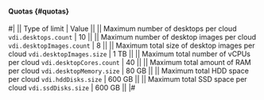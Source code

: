 #### Quotas {#quotas}

#|
|| Type of limit | Value ||
|| Maximum number of desktops per cloud
   `vdi.desktops.count` | 10 ||
|| Maximum number of desktop images per cloud
   `vdi.desktopImages.count` | 8 ||
|| Maximum total size of desktop images per cloud
   `vdi.desktopImages.size` | 1 TB ||
|| Maximum total number of vCPUs per cloud
   `vdi.desktopCores.count` | 40 ||
|| Maximum total amount of RAM per cloud
   `vdi.desktopMemory.size` | 80 GB ||
|| Maximum total HDD space per cloud 
   `vdi.hddDisks.size` | 600 GB ||
|| Maximum total SSD space per cloud 
   `vdi.ssdDisks.size` | 600 GB ||
|#
